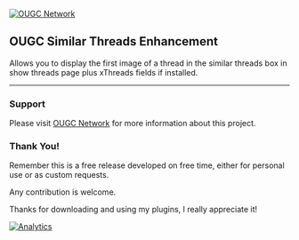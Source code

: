 [![OUGC Network](https://omargc.me/cache/images/logo.png "OUGC Network")](https://ougc.network/ "OUGC Network")

## OUGC Similar Threads Enhancement
Allows you to display the first image of a thread in the similar threads box in show threads page plus xThreads fields if installed.

***

### Support
Please visit [OUGC Network](https://ougc.network/ "Visit OUGC Network") for more information about this project.

### Thank You!
Remember this is a free release developed on free time, either for personal use or as custom requests.

Any contribution is welcome.

Thanks for downloading and using my plugins, I really appreciate it!

[![Analytics](https://ga-beacon.appspot.com/UA-133144685-1/OUGC-Similar-Threads-Enhancement/?flat&useReferer)](https://github.com/igrigorik/ga-beacon)